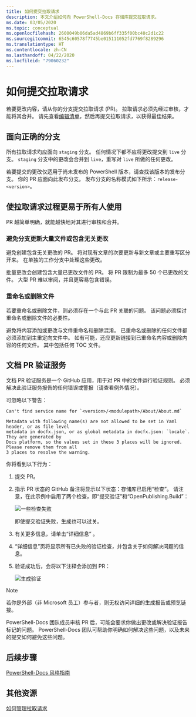 ```yaml
---
title: 如何提交拉取请求
description: 本文介绍如何向 PowerShell-Docs 存储库提交拉取请求。
ms.date: 03/05/2020
ms.topic: conceptual
ms.openlocfilehash: 2600049b06da5ad4869b6ff335f00bc40c2d1c22
ms.sourcegitcommit: 6545c60578f7745be015111052fd7769f8289296
ms.translationtype: HT
ms.contentlocale: zh-CN
ms.lasthandoff: 04/22/2020
ms.locfileid: "79060232"
---
```

# <a name="how-to-submit-pull-requests"></a>如何提交拉取请求

若要更改内容，请从你的分支提交拉取请求 (PR)。 拉取请求必须先经过审核，才能将其合并。 请先查看[编辑清单](editorial-checklist.md)，然后再提交拉取请求，以获得最佳结果。

## <a name="target-the-correct-branch"></a>面向正确的分支

所有拉取请求均应面向 `staging` 分支。 任何情况下都不应将更改提交到 `live` 分支。 `staging` 分支中的更改会合并到 `live`，重写对 `live` 所做的任何更改。

若要提交的更改仅适用于尚未发布的 PowerShell 版本，请查找该版本的发布分支。 你的 PR 应面向此发布分支。 发布分支的名称模式如下所示：`release-<version>`。

## <a name="make-the-pull-request-process-work-better-for-everyone"></a>使拉取请求过程更易于所有人使用

PR 越简单明确，就能越快地对其进行审核和合并。

### <a name="avoid-branches-that-update-large-numbers-of-files-or-contain-unrelated-changes"></a>避免分支更新大量文件或包含无关更改

避免创建包含无关更改的 PR。 将对现有文章的次要更新与新文章或主要重写区分开来。 在单独的工作分支中处理这些更改。

批量更改会创建包含大量已更改文件的 PR。 将 PR 限制为最多 50 个已更改的文件。 大型 PR 难以审阅，并且更容易包含错误。

### <a name="renaming-or-deleting-files"></a>重命名或删除文件

若要重命名或删除文件，则必须存在一个与此 PR 关联的问题。 该问题必须探讨重命名或删除文件的必要性。

避免将内容添加或更改与文件重命名和删除混淆。 已重命名或删除的任何文件都必须添加到主重定向文件中。 如有可能，还应更新链接到已重命名内容或删除内容的任何文件。 其中包括任何 TOC 文件。

## <a name="docs-pr-validation-service"></a>文档 PR 验证服务

文档 PR 验证服务是一个 GitHub 应用，用于对 PR 中的文件运行验证规则。 必须解决此验证服务报告的任何错误或警报（请查看例外情况）。

可忽略以下警告：

```
Can't find service name for `<version>/<modulepath>/About/About.md`
```

```
Metadata with following name(s) are not allowed to be set in Yaml header, or as file level
metadata in docfx.json, or as global metadata in docfx.json: `locale`. They are generated by
Docs platform, so the values set in these 3 places will be ignored. Please remove them from all
3 places to resolve the warning.
```

你将看到以下行为：

1. 提交 PR。
1. 指示 PR 状态的 GitHub 备注将显示以下状态：存储库已启用“检查”。 请注意，在此示例中启用了两个检查，即“提交验证”和“OpenPublishing.Build”：

   ![一些检查失败](media/pull-requests/validation-failed.png)

   即使提交验证失败，生成也可以过关。

1. 有关更多信息，请单击“详细信息”  。
1. “详细信息”页将显示所有已失败的验证检查，并包含关于如何解决问题的信息。
1. 验证成功后，会将以下注释会添加到 PR：

   ![生成验证](media/pull-requests/build-validation.png)

> [!NOTE]
> 若你是外部（非 Microsoft 员工）参与者，则无权访问详细的生成报告或预览链接。

PowerShell-Docs 团队成员审核 PR 后，可能会要求你做出更改或解决验证报告标记的问题。 PowerShell-Docs 团队可帮助你明确如何解决这些问题，以及未来的提交如何避免这些问题。

## <a name="next-steps"></a>后续步骤

[PowerShell-Docs 风格指南](powershell-style-guide.md)

## <a name="additional-resources"></a>其他资源

[如何管理拉取请求](managing-pull-requests.md)

